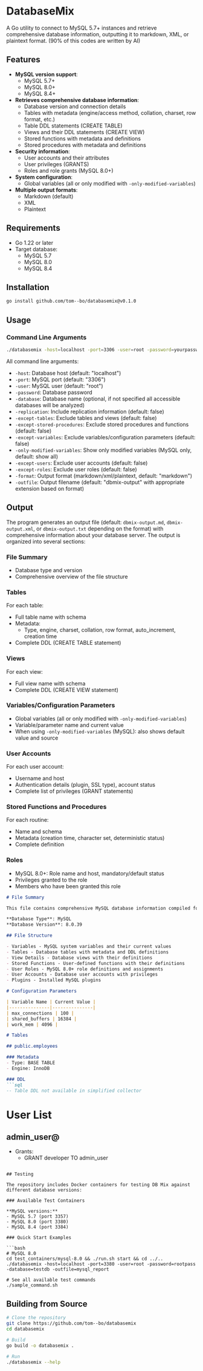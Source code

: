 # DatabaseMix 

A Go utility to connect to MySQL 5.7+ instances and retrieve comprehensive database information, outputting it to markdown, XML, or plaintext format.
(90% of this codes are written by AI)

## Features

- **MySQL version support**:
  - MySQL 5.7+
  - MySQL 8.0+
  - MySQL 8.4+
- **Retrieves comprehensive database information**:
  - Database version and connection details
  - Tables with metadata (engine/access method, collation, charset, row format, etc.)
  - Table DDL statements (CREATE TABLE)
  - Views and their DDL statements (CREATE VIEW)
  - Stored functions with metadata and definitions
  - Stored procedures with metadata and definitions
- **Security information**:
  - User accounts and their attributes
  - User privileges (GRANTS)
  - Roles and role grants (MySQL 8.0+)
- **System configuration**:
  - Global variables (all or only modified with `-only-modified-variables`)
- **Multiple output formats**:
  - Markdown (default)
  - XML
  - Plaintext

## Requirements

- Go 1.22 or later
- Target database:
  - MySQL 5.7
  - MySQL 8.0
  - MySQL 8.4

## Installation

```bash
go install github.com/tom--bo/databasemix@v0.1.0
```

## Usage

### Command Line Arguments

```bash
./databasemix -host=localhost -port=3306 -user=root -password=yourpassword
```

All command line arguments:

- `-host`: Database host (default: "localhost")
- `-port`: MySQL port (default: "3306")
- `-user`: MySQL user (default: "root")
- `-password`: Database password
- `-database`: Database name (optional, if not specified all accessible databases will be analyzed)
- `-replication`: Include replication information (default: false)
- `-except-tables`: Exclude tables and views (default: false)
- `-except-stored-procedures`: Exclude stored procedures and functions (default: false)
- `-except-variables`: Exclude variables/configuration parameters (default: false)
- `-only-modified-variables`: Show only modified variables (MySQL only, default: show all)
- `-except-users`: Exclude user accounts (default: false)
- `-except-roles`: Exclude user roles (default: false)
- `-format`: Output format (markdown/xml/plaintext, default: "markdown")
- `-outfile`: Output filename (default: "dbmix-output" with appropriate extension based on format)


## Output

The program generates an output file (default: `dbmix-output.md`, `dbmix-output.xml`, or `dbmix-output.txt` depending on the format) with comprehensive information about your database server. The output is organized into several sections:

### File Summary
- Database type and version
- Comprehensive overview of the file structure

### Tables
For each table:
- Full table name with schema
- Metadata:
  - Type, engine, charset, collation, row format, auto_increment, creation time
- Complete DDL (CREATE TABLE statement)

### Views
For each view:
- Full view name with schema
- Complete DDL (CREATE VIEW statement)

### Variables/Configuration Parameters
- Global variables (all or only modified with `-only-modified-variables`)
- Variable/parameter name and current value
- When using `-only-modified-variables` (MySQL): also shows default value and source

### User Accounts
For each user account:
- Username and host
- Authentication details (plugin, SSL type), account status
- Complete list of privileges (GRANT statements)

### Stored Functions and Procedures
For each routine:
- Name and schema
- Metadata (creation time, character set, deterministic status)
- Complete definition

### Roles
- MySQL 8.0+: Role name and host, mandatory/default status
- Privileges granted to the role
- Members who have been granted this role


```markdown
# File Summary

This file contains comprehensive MySQL database information compiled for AI context analysis...

**Database Type**: MySQL
**Database Version**: 8.0.39

## File Structure

- Variables - MySQL system variables and their current values
- Tables - Database tables with metadata and DDL definitions
- View Details - Database views with their definitions
- Stored Functions - User-defined functions with their definitions
- User Roles - MySQL 8.0+ role definitions and assignments
- User Accounts - Database user accounts with privileges
- Plugins - Installed MySQL plugins

# Configuration Parameters

| Variable Name | Current Value |
|---------------|---------------|
| max_connections | 100 |
| shared_buffers | 16384 |
| work_mem | 4096 |

# Tables

## public.employees

### Metadata
- Type: BASE TABLE
- Engine: InnoDB

### DDL
```sql
-- Table DDL not available in simplified collector
```

# User List

## admin_user@

- Grants:
  - GRANT developer TO admin_user

```

## Testing

The repository includes Docker containers for testing DB Mix against different database versions:

### Available Test Containers

**MySQL versions:**
- MySQL 5.7 (port 3357)
- MySQL 8.0 (port 3380)
- MySQL 8.4 (port 3384)

### Quick Start Examples

```bash
# MySQL 8.0
cd test_containers/mysql-8.0 && ./run.sh start && cd ../..
./databasemix -host=localhost -port=3380 -user=root -password=rootpass -database=testdb -outfile=mysql_report

# See all available test commands
./sample_command.sh

```
## Building from Source

```bash
# Clone the repository
git clone https://github.com/tom--bo/databasemix
cd databasemix

# Build
go build -o databasemix .

# Run
./databasemix --help
```



